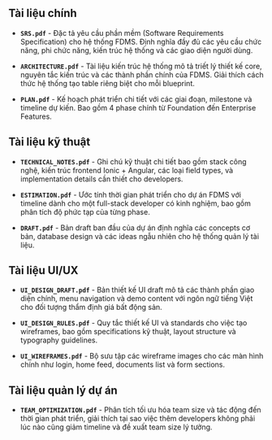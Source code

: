 ## Tài liệu chính

- **`SRS.pdf`** - Đặc tả yêu cầu phần mềm (Software Requirements Specification) cho hệ thống FDMS. Định nghĩa đầy đủ các yêu cầu chức năng, phi chức năng, kiến trúc hệ thống và các giao diện người dùng.

- **`ARCHITECTURE.pdf`** - Tài liệu kiến trúc hệ thống mô tả triết lý thiết kế core, nguyên tắc kiến trúc và các thành phần chính của FDMS. Giải thích cách thức hệ thống tạo table riêng biệt cho mỗi blueprint.

- **`PLAN.pdf`** - Kế hoạch phát triển chi tiết với các giai đoạn, milestone và timeline dự kiến. Bao gồm 4 phase chính từ Foundation đến Enterprise Features.

## Tài liệu kỹ thuật

- **`TECHNICAL_NOTES.pdf`** - Ghi chú kỹ thuật chi tiết bao gồm stack công nghệ, kiến trúc frontend Ionic + Angular, các loại field types, và implementation details cần thiết cho developers.

- **`ESTIMATION.pdf`** - Ước tính thời gian phát triển cho dự án FDMS với timeline dành cho một full-stack developer có kinh nghiệm, bao gồm phân tích độ phức tạp của từng phase.

- **`DRAFT.pdf`** - Bản draft ban đầu của dự án định nghĩa các concepts cơ bản, database design và các ideas ngẫu nhiên cho hệ thống quản lý tài liệu.

## Tài liệu UI/UX

- **`UI_DESIGN_DRAFT.pdf`** - Bản thiết kế UI draft mô tả các thành phần giao diện chính, menu navigation và demo content với ngôn ngữ tiếng Việt cho đối tượng thẩm định giá bất động sản.

- **`UI_DESIGN_RULES.pdf`** - Quy tắc thiết kế UI và standards cho việc tạo wireframes, bao gồm specifications kỹ thuật, layout structure và typography guidelines.

- **`UI_WIREFRAMES.pdf`** - Bộ sưu tập các wireframe images cho các màn hình chính như login, home feed, documents list và form sections.

## Tài liệu quản lý dự án

- **`TEAM_OPTIMIZATION.pdf`** - Phân tích tối ưu hóa team size và tác động đến thời gian phát triển, giải thích tại sao việc thêm developers không phải lúc nào cũng giảm timeline và đề xuất team size lý tưởng.

